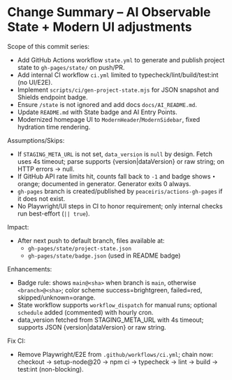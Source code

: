 # Change Summary – AI Observable State + Modern UI adjustments

Scope of this commit series:
- Add GitHub Actions workflow `state.yml` to generate and publish project state to `gh-pages/state/` on push/PR.
- Add internal CI workflow `ci.yml` limited to typecheck/lint/build/test:int (no UI/E2E).
- Implement `scripts/ci/gen-project-state.mjs` for JSON snapshot and Shields endpoint badge.
- Ensure `/state` is not ignored and add docs `docs/AI_README.md`.
- Update `README.md` with State badge and AI Entry Points.
- Modernized homepage UI to `ModernHeader`/`ModernSidebar`, fixed hydration time rendering.

Assumptions/Skips:
- If `STAGING_META_URL` is not set, `data_version` is `null` by design. Fetch uses 4s timeout; parse supports {version|dataVersion} or raw string; on HTTP errors -> null.
- If GitHub API rate limits hit, counts fall back to `-1` and badge shows `•` orange; documented in generator. Generator exits 0 always.
- `gh-pages` branch is created/published by `peaceiris/actions-gh-pages` if it does not exist.
- No Playwright/UI steps in CI to honor requirement; only internal checks run best-effort (`|| true`).

Impact:
- After next push to default branch, files available at:
  - `gh-pages/state/project-state.json`
  - `gh-pages/state/badge.json` (used in README badge)

Enhancements:
- Badge rule: shows `main@<sha>` when branch is `main`, otherwise `<branch>@<sha>`; color scheme success=brightgreen, failed=red, skipped/unknown=orange.
- State workflow supports `workflow_dispatch` for manual runs; optional `schedule` added (commented) with hourly cron.
 - data_version fetched from STAGING_META_URL with 4s timeout; supports JSON {version|dataVersion} or raw string.

Fix CI:
- Remove Playwright/E2E from `.github/workflows/ci.yml`; chain now: checkout → setup-node@20 → npm ci → typecheck → lint → build → test:int (non-blocking).
